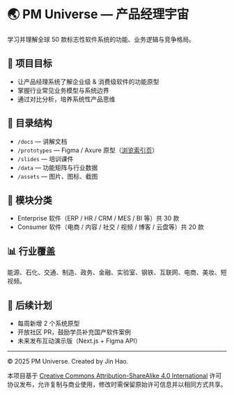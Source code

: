 # 🌏 PM Universe — 产品经理宇宙
学习并理解全球 50 款标志性软件系统的功能、业务逻辑与竞争格局。

## 🎯 项目目标
- 让产品经理系统了解企业级 & 消费级软件的功能原型
- 掌握行业常见业务模型与系统边界
- 通过对比分析，培养系统性产品思维

## 🧭 目录结构
- `/docs` — 讲解文档
- `/prototypes` — Figma / Axure 原型（[浏览索引页](./prototypes/index.html)）
- `/slides` — 培训课件
- `/data` — 功能矩阵与行业数据
- `/assets` — 图片、图标、截图

## 🧩 模块分类
- Enterprise 软件（ERP / HR / CRM / MES / BI 等）共 30 款
- Consumer 软件（电商 / 内容 / 社交 / 视频 / 博客 / 云盘等）共 20 款

## 📊 行业覆盖
能源、石化、交通、制造、政务、金融、实验室、钢铁、互联网、电商、美妆、短视频。

## 🔧 后续计划
- 每周新增 2 个系统原型
- 开放社区 PR，鼓励学员补充国产软件案例
- 未来发布互动演示版（Next.js + Figma API）

---
© 2025 PM Universe. Created by Jin Hao.

本项目基于 [Creative Commons Attribution-ShareAlike 4.0 International](https://creativecommons.org/licenses/by-sa/4.0/deed.zh-Hans) 许可协议发布，允许复制与商业使用，修改时需保留原始许可信息并以相同方式共享。
